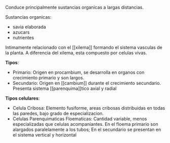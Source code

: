 Conduce principalmente sustancias organicas a largas distancias.

Sustancias organicas:
- savia elaborada
- azucars
- nutrientes

Intimamente relacionado con el [[xilema]] formando el sistema vasculas de la planta. 
A diferencia del xilema, esta compuesto por celulas vivas.

**Tipos**:
- Primario: Origen en procambium, se desarrolla en organos con crecimiento primario y son largos.
- Secundario:  Origen en [[cambium]] durante el crecimiento secundario. Presenta sistema [[parenquima]]tico axial y radial

**Tipos celulares**:
- Celula Cribosa: Elemento fusiforme, areas cribosas distribuidas en todas las paredes, bajo grado de especializacion.
- Celulas Parenquimaticas Floematicas: Cantidad variable, menos especializadas que celulas acompaniantes. En el floema primario son alargados paralelamente a los tubos; En el secundario se presentan en el sistema vertical y horizontal
